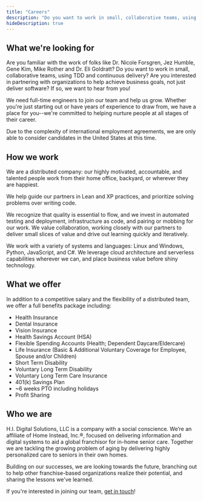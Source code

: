 ```yaml
---
title: "Careers"
description: "Do you want to work in small, collaborative teams, using TDD and continuous delivery? Are you interested in partnering with organizations to help achieve business goals, not just deliver software? If so, we want to hear from you!"
hideDescription: true
---
```


## What we're looking for

Are you familiar with the work of folks like Dr. Nicole Forsgren, Jez Humble, Gene Kim, Mike Rother and Dr. Eli Goldratt? Do you want to work in small, collaborative teams, using TDD and continuous delivery? Are you interested in partnering with organizations to help achieve business goals, not just deliver software? If so, we want to hear from you!

We need full-time engineers to join our team and help us grow.  Whether you're just starting out or have years of experience to draw from, we have a place for you--we're committed to helping nurture people at all stages of their career.

Due to the complexity of international employment agreements, we are only able to consider candidates in the United States at this time.

## How we work

We are a distributed company: our highly motivated, accountable, and talented people work from their home office, backyard, or wherever they are happiest.

We help guide our partners in Lean and XP practices, and prioritize solving problems over writing code.

We recognize that quality is essential to flow, and we invest in automated testing and deployment, infrastructure as code, and pairing or mobbing for our work. We value collaboration, working closely with our partners to deliver small slices of value and drive out learning quickly and iteratively.

We work with a variety of systems and languages: Linux and Windows, Python, JavaScript, and C#. We leverage cloud architecture and serverless capabilities wherever we can, and place business value before shiny technology.

## What we offer

In addition to a competitive salary and the flexibility of a distributed team, we offer a full benefits package including:

* Health Insurance
* Dental Insurance
* Vision Insurance
* Health Savings Account (HSA)
* Flexible Spending Accounts (Health; Dependent Daycare/Eldercare)
* Life Insurance (Basic & Additional Voluntary Coverage for Employee, Spouse and/or Children)
* Short Term Disability
* Voluntary Long Term Disability
* Voluntary Long Term Care Insurance
* 401(k) Savings Plan
* ~6 weeks PTO including holidays
* Profit Sharing


## Who we are

H.I. Digital Solutions, LLC is a company with a social conscience. We’re an affiliate of Home Instead, Inc.®, focused on delivering information and digital systems to aid a global franchisor for in-home senior care. Together we are tackling the growing problem of aging by delivering highly personalized care to seniors in their own homes.

Building on our successes, we are looking towards the future, branching out to help other franchise-based organizations realize their potential, and sharing the lessons we've learned.

If you're interested in joining our team, [get in touch](/join/)!
